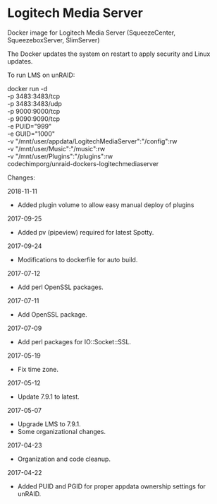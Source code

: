 # Logitech Media Server

Docker image for Logitech Media Server (SqueezeCenter, SqueezeboxServer, SlimServer)

The Docker updates the system on restart to apply security and Linux updates.

To run LMS on unRAID:

docker run -d \
-p 3483:3483/tcp \
-p 3483:3483/udp \
-p 9000:9000/tcp \
-p 9090:9090/tcp \
-e PUID="999" \
-e GUID="1000" \
-v "/mnt/user/appdata/LogitechMediaServer":"/config":rw \
-v "/mnt/user/Music":"/music":rw \
-v "/mnt/user/Plugins":"/plugins":rw \
codechimporg/unraid-dockers-logitechmediaserver

Changes:

2018-11-11
- Added plugin volume to allow easy manual deploy of plugins

2017-09-25
- Added pv (pipeview) required for latest Spotty.

2017-09-24
- Modifications to dockerfile for auto build.

2017-07-12
- Add perl OpenSSL packages.

2017-07-11
- Add OpenSSL package.

2017-07-09
- Add perl packages for IO::Socket::SSL.

2017-05-19
- Fix time zone.

2017-05-12
- Update 7.9.1 to latest.

2017-05-07
- Upgrade LMS to 7.9.1.
- Some organizational changes.

2017-04-23
- Organization and code cleanup.

2017-04-22
- Added PUID and PGID for proper appdata ownership settings for unRAID.
